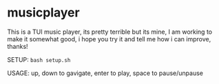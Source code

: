 # musicplayer
This is a TUI music player, its pretty terrible but its mine, I am working to make it somewhat good, i hope you try it and tell me how i can improve, thanks!

SETUP:
`bash setup.sh`

USAGE:
up, down to gavigate, enter to play, space to pause/unpause

